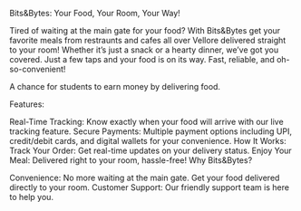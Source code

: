 Bits&Bytes: Your Food, Your Room, Your Way!

Tired of waiting at the main gate for your food? With Bits&Bytes get your favorite meals from restraunts and cafes all over Vellore delivered straight to your room! Whether it’s just a snack or a hearty dinner, we’ve got you covered. Just a few taps and your food is on its way. Fast, reliable, and oh-so-convenient! 

A chance for students to earn money by delivering food.

Features:

Real-Time Tracking: Know exactly when your food will arrive with our live tracking feature.
Secure Payments: Multiple payment options including UPI, credit/debit cards, and digital wallets for your convenience.
How It Works:
Track Your Order: Get real-time updates on your delivery status.
Enjoy Your Meal: Delivered right to your room, hassle-free!
Why Bits&Bytes?

Convenience: No more waiting at the main gate. Get your food delivered directly to your room.
Customer Support: Our friendly support team is here to help you.
